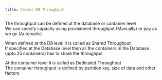 ```yaml
---
title: Cosmos DB Throughput
---
```


The throughput can be defined at the database or container level  
We can specify capacity using provisioned throughput (Manually) or pay as we go (Automatic)

When defined at the DB level it is called as Shared Throughput  
If specified at the Database level then all the containers in the Database (upto 25 containers) has to share the throughput

At the container level it is called as Dedicated Throughput  
The container throughput is defined by partition key, size of data and other factors